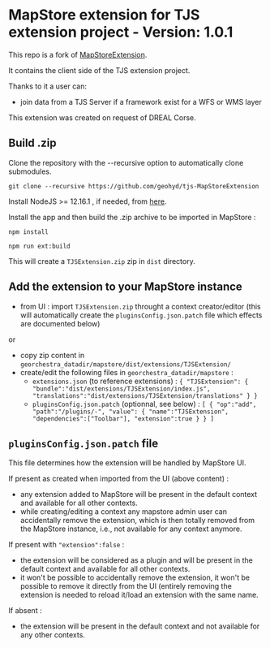 # MapStore extension for TJS extension project - Version: 1.0.1
 
This repo is a fork of [MapStoreExtension](https://github.com/geosolutions-it/MapStoreExtension).

It contains the client side of the TJS extension project.

Thanks to it a user can:
 - join data from a TJS Server if a framework exist for a WFS or WMS layer

This extension was created on request of DREAL Corse.

## Build .zip

Clone the repository with the --recursive option to automatically clone submodules.

`git clone --recursive https://github.com/geohyd/tjs-MapStoreExtension`

Install NodeJS >= 12.16.1 , if needed, from [here](https://nodejs.org/en/download/releases/).


Install the app and then build the .zip archive to be imported in MapStore :

`npm install`

`npm run ext:build`
 
 This will create a `TJSExtension.zip` zip in `dist` directory.
 
## Add the extension to your MapStore instance 
 
 - from UI : import `TJSExtension.zip` throught a context creator/editor (this will automatically create the `pluginsConfig.json.patch` file which effects are documented below)
   
 or 
 - copy zip content in `georchestra_datadir/mapstore/dist/extensions/TJSExtension/`
 - create/edit the following files in `georchestra_datadir/mapstore` :
      - `extensions.json` (to reference extensions) : 
        `{
          "TJSExtension": {
            "bundle":"dist/extensions/TJSExtension/index.js",
            "translations":"dist/extensions/TJSExtension/translations"
          }
        }`
      - `pluginsConfig.json.patch` (optionnal, see below) :
        `[
           {
             "op":"add",
             "path":"/plugins/-",
             "value": {
               "name":"TJSExtension",
               "dependencies":["Toolbar"],
               "extension":true
             }
           }
         ]`

## `pluginsConfig.json.patch` file 

This file determines how the extension will be handled by MapStore UI.

If present as created when imported from the UI (above content) :
- any extension added to MapStore will be present in the default context and available for all other contexts.
- while creating/editing a context any mapstore admin user can accidentally remove the extension, which is then totally removed from the MapStore instance, i.e., not available for any context anymore.

If present with `"extension":false` :
- the extension will be considered as a plugin and will be present in the default context and available for all other contexts.
- it won't be possible to accidentally remove the extension, it won't be possible to remove it directly from the UI (entirely removing the extension is needed to reload it/load an extension with the same name.

If absent :
- the extension will be present in the default context and not available for any other contexts.



